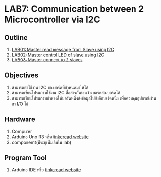 # LAB7: Communication between 2 Microcontroller via I2C

## **Outline**
1. [LAB01: Master read message from Slave using I2C](https://github.com/Advance-Innovation-Centre-AIC/EE_Curriculum/blob/main/term2_65_EMB64_Applied_ES/LAB7/LAB_Communication_between_%202_Microcontroller_via_I2C.md#lab01-master-read-message-from-slave-using-i2c--)
2. [LAB02: Master control LED of slave using I2C](https://github.com/Advance-Innovation-Centre-AIC/EE_Curriculum/blob/main/term2_65_EMB64_Applied_ES/LAB7/LAB_Communication_between_%202_Microcontroller_via_I2C.md#lab02-master-control-led-of-slave-using-i2c)
3. [LAB03: Master connect to 2 slaves](https://github.com/Advance-Innovation-Centre-AIC/EE_Curriculum/blob/main/term2_65_EMB64_Applied_ES/LAB7/LAB_Communication_between_%202_Microcontroller_via_I2C.md#lab03-master-connect-to-2-slaves)

## **Objectives** 
1. สามารถต่อใช้งาน I2C ของบอร์ดที่กำหนดมาให้ได้
2. สามารถเขียนโปรแกรมใช้งาน I2C สื่อสารกันระหว่างบอร์ดสองบอร์ดได้
3. สามารถเขียนโปรแกรมกำหนดให้บอร์ดหนึ่งส่งข้อมูลไปยังอีกบอร์ดหนึ่ง เพื่อควบคุมอุปกรณ์ผ่านขา I/O ได้ 

## **Hardware** 
1. Computer
2. Arduino Uno R3 หรือ [tinkercad website](https://www.tinkercad.com/)
3. componemt(มีระบุเพิ่มเติมใน lab)

## **Program Tool**
1. Arduino IDE หรือ [tinkercad website](https://www.tinkercad.com/)


